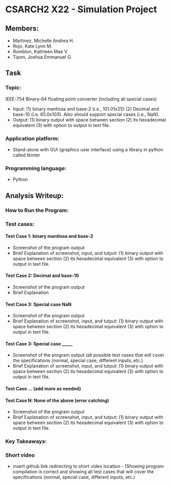 # CSARCH2 X22 - Simulation Project

## Members:
- Martinez, Michelle Andrea H.
- Rojo, Kate Lynn M.
- Romblon, Kathleen Mae V.
- Tipon, Joshua Emmanuel G.

## Task
### Topic: 
IEEE-754 Binary-64 floating point converter (including all special cases)
- Input: (1) binary mantissa and base-2 (i.e., 101.01x25) (2) Decimal and base-10 (i.e. 65.0x103). Also should support special cases (i.e., NaN).
- Output: (1) binary output with space between section (2) its hexadecimal equivalent (3) with option to output in text file.

### Application platform:
- Stand-alone with GUI (graphics user interface) using a library in python called tkinter

### Programming language: 
- Python

## Analysis Writeup:
### How to Run the Program:

### Test cases:
#### Test Case 1: binary mantissa and base-2
- Screenshot of the program output
- Brief Explanation of screenshot, input, and tutput: (1) binary output with space between section (2) its hexadecimal equivalent (3) with option to output in text file.



#### Test Case 2: Decimal and base-10 
- Screenshot of the program output
- Brief Explanation

#### Test Case 3: Special case NaN
- Screenshot of the program output
- Brief Explanation of screenshot, input, and tutput: (1) binary output with space between section (2) its hexadecimal equivalent (3) with option to output in text file.

#### Test Case 3: Special case _____
- Screenshot of the program output (all possible test cases that will cover the specifications (normal, special case, different inputs, etc.)
- Brief Explanation of screenshot, input, and tutput: (1) binary output with space between section (2) its hexadecimal equivalent (3) with option to output in text file.

#### Test Case ... (add more as needed)

#### Test Case N: None of the above (error catching)
- Screenshot of the program output
- Brief Explanation of screenshot, input, and tutput: (1) binary output with space between section (2) its hexadecimal equivalent (3) with option to output in text file.
  
### Key Takeaways:

### Short video 
  * insert github link redirecting to short video location - (Showing program compilation is correct and showing all test cases that will cover the specifications (normal, special case, different inputs, etc.)
